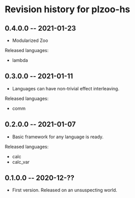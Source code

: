 # Revision history for plzoo-hs

## 0.4.0.0 -- 2021-01-23

* Modularized Zoo

Released languages:
* lambda

## 0.3.0.0 -- 2021-01-11

* Languages can have non-trivial effect interleaving.

Released languages:
* comm

## 0.2.0.0 -- 2021-01-07

* Basic framework for any language is ready.

Released languages:
* calc
* calc\_var

## 0.1.0.0 -- 2020-12-??

* First version. Released on an unsuspecting world.
